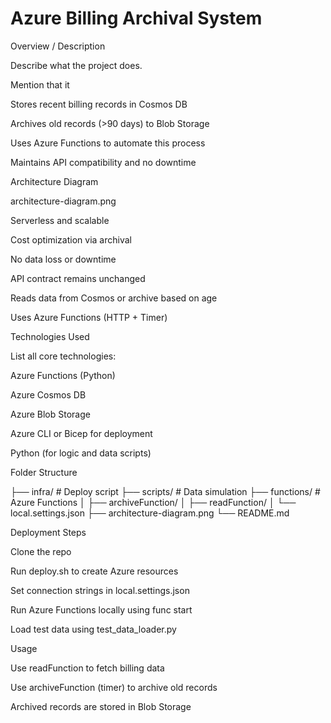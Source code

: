 # Azure Billing Archival System
 Overview / Description

Describe what the project does.

Mention that it

Stores recent billing records in Cosmos DB

Archives old records (>90 days) to Blob Storage

Uses Azure Functions to automate this process

Maintains API compatibility and no downtime

Architecture Diagram

architecture-diagram.png

Serverless and scalable

Cost optimization via archival

No data loss or downtime

API contract remains unchanged

Reads data from Cosmos or archive based on age

Uses Azure Functions (HTTP + Timer)

Technologies Used

List all core technologies:

Azure Functions (Python)

Azure Cosmos DB

Azure Blob Storage

Azure CLI or Bicep for deployment

Python (for logic and data scripts)


Folder Structure

├── infra/                  # Deploy script
├── scripts/                # Data simulation
├── functions/              # Azure Functions
│   ├── archiveFunction/
│   ├── readFunction/
│   └── local.settings.json
├── architecture-diagram.png
└── README.md


Deployment Steps

Clone the repo

Run deploy.sh to create Azure resources

Set connection strings in local.settings.json

Run Azure Functions locally using func start

Load test data using test_data_loader.py

Usage

Use readFunction to fetch billing data

Use archiveFunction (timer) to archive old records

Archived records are stored in Blob Storage
